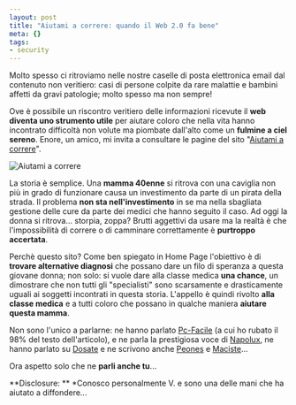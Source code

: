 ```yaml
--- 
layout: post
title: "Aiutami a correre: quando il Web 2.0 fa bene"
meta: {}
tags: 
- security
---
```

Molto spesso ci ritroviamo nelle nostre caselle di posta elettronica email dal contenuto non veritiero: casi di persone colpite da rare malattie e bambini affetti da gravi patologie; molto spesso ma non sempre!  
  
Ove è possibile un riscontro veritiero delle informazioni ricevute il **web diventa uno strumento utile** per aiutare coloro che nella vita hanno incontrato difficoltà non volute ma piombate dall'alto come un **fulmine a ciel sereno**.
Enore, un amico, mi invita a consultare le pagine del sito "[Aiutami a correre](http://help.visitaortopedica.com)".  


![Aiutami a correre](http://www.lastknight.com/download/20070915.jpg)  
  
La storia è semplice. Una **mamma 40enne** si ritrova con una caviglia non più in grado di funzionare causa un investimento da parte di un pirata della strada. Il problema **non sta nell'investimento** in se ma nella sbagliata gestione delle cure da parte dei medici che hanno seguito il caso. Ad oggi la donna si ritrova... storpia, zoppa? Brutti aggettivi da usare ma la realtà è che l'impossibilità di correre o di camminare correttamente è **purtroppo accertata**.  
  
Perchè questo sito? Come ben spiegato in Home Page l'obiettivo è di **trovare alternative diagnosi** che possano dare un filo di speranza a questa giovane donna; non solo: si vuole dare alla classe medica **una chance**, un dimostrare che non tutti gli "specialisti" sono scarsamente e drasticamente uguali ai soggetti incontrati in questa storia. L'appello è quindi rivolto **alla classe medica** e a tutti coloro che possano in qualche maniera **aiutare questa mamma**.  
  
Non sono l'unico a parlarne: ne hanno parlato [Pc-Facile](http://www.pc-facile.com/news/aiutami_correre_quando_web_fa_bene/52213.htm) (a cui ho rubato il 98% del testo dell'articolo), e ne parla la prestigiosa voce di [Napolux](http://www.napolux.com/tag/aiutami-a-correre/), ne hanno parlato  su [Dosate](http://www.dosate.it/node/806) e ne scrivono anche [Peones](http://peones.wordpress.com/2007/09/05/aiutami-a-correre/) e [Maciste](http://www.maciste.it/pagine/commiuniti/blog_utenti.php?idto=1015367)...  
  
Ora aspetto solo che ne **parli anche tu**...  
  
**Disclosure: ** *Conosco personalmente V. e sono una delle mani che ha aiutato a diffondere... 

